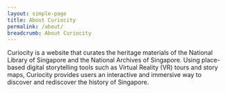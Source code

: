 ```yaml
---
layout: simple-page
title: About Curiocity
permalink: /about/
breadcrumb: About Curiocity
---
```


Curiocity is a website that curates the heritage materials of the National Library of Singapore and the National Archives of Singapore. Using place-based digital storytelling tools such as Virtual Reality (VR) tours and story maps, Curiocity provides users an interactive and immersive way to discover and rediscover the history of Singapore.
